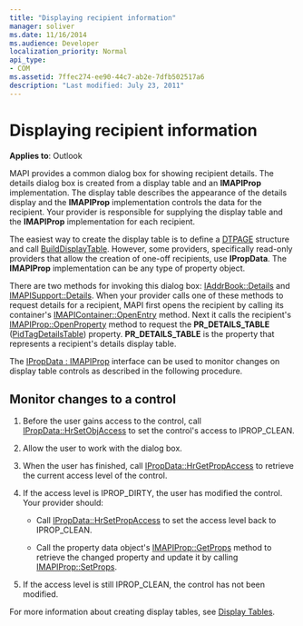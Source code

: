 ```yaml
---
title: "Displaying recipient information"
manager: soliver
ms.date: 11/16/2014
ms.audience: Developer
localization_priority: Normal
api_type:
- COM
ms.assetid: 7ffec274-ee90-44c7-ab2e-7dfb502517a6
description: "Last modified: July 23, 2011"
---
```


# Displaying recipient information

**Applies to**: Outlook 
  
MAPI provides a common dialog box for showing recipient details. The details dialog box is created from a display table and an **IMAPIProp** implementation. The display table describes the appearance of the details display and the **IMAPIProp** implementation controls the data for the recipient. Your provider is responsible for supplying the display table and the **IMAPIProp** implementation for each recipient. 
  
The easiest way to create the display table is to define a [DTPAGE](dtpage.md) structure and call [BuildDisplayTable](builddisplaytable.md). However, some providers, specifically read-only providers that allow the creation of one-off recipients, use **IPropData**. The **IMAPIProp** implementation can be any type of property object. 
  
There are two methods for invoking this dialog box: [IAddrBook::Details](iaddrbook-details.md) and [IMAPISupport::Details](imapisupport-details.md). When your provider calls one of these methods to request details for a recipient, MAPI first opens the recipient by calling its container's [IMAPIContainer::OpenEntry](imapicontainer-openentry.md) method. Next it calls the recipient's [IMAPIProp::OpenProperty](imapiprop-openproperty.md) method to request the **PR_DETAILS_TABLE** ([PidTagDetailsTable](pidtagdetailstable-canonical-property.md)) property. **PR_DETAILS_TABLE** is the property that represents a recipient's details display table. 
  
The [IPropData : IMAPIProp](ipropdataimapiprop.md) interface can be used to monitor changes on display table controls as described in the following procedure. 
  
## Monitor changes to a control
  
1. Before the user gains access to the control, call [IPropData::HrSetObjAccess](ipropdata-hrsetobjaccess.md) to set the control's access to IPROP_CLEAN. 
    
2. Allow the user to work with the dialog box. 
    
3. When the user has finished, call [IPropData::HrGetPropAccess](ipropdata-hrgetpropaccess.md) to retrieve the current access level of the control. 
    
4. If the access level is IPROP_DIRTY, the user has modified the control. Your provider should:
    
   - Call [IPropData::HrSetPropAccess](ipropdata-hrsetpropaccess.md) to set the access level back to IPROP_CLEAN. 
    
   - Call the property data object's [IMAPIProp::GetProps](imapiprop-getprops.md) method to retrieve the changed property and update it by calling [IMAPIProp::SetProps](imapiprop-setprops.md).
    
5. If the access level is still IPROP_CLEAN, the control has not been modified. 
    
For more information about creating display tables, see [Display Tables](display-tables.md).
  

